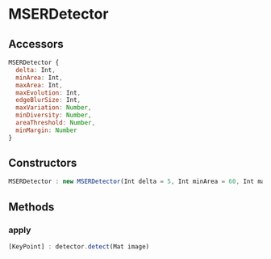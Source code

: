 # MSERDetector

## Accessors
``` javascript
MSERDetector {
  delta: Int,
  minArea: Int,
  maxArea: Int,
  maxEvolution: Int,
  edgeBlurSize: Int,
  maxVariation: Number,
  minDiversity: Number,
  areaThreshold: Number,
  minMargin: Number
}
```

<a name="constructors"></a>

## Constructors
``` javascript
MSERDetector : new MSERDetector(Int delta = 5, Int minArea = 60, Int maxArea = 14400, Number maxVariation = 0.25, Number minDiversity = 0.2, Int maxEvolution = 200, Number areaThreshold = 1.01, Number minMargin = 0.003, Int edgeBlurSize = 5)
```
## Methods

<a name="detect"></a>

### apply
``` javascript
[KeyPoint] : detector.detect(Mat image)
```